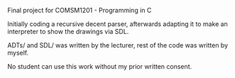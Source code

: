 Final project for COMSM1201 - Programming in C

Initially coding a recursive decent parser, afterwards adapting it to make an interpreter to show the drawings via SDL.

ADTs/ and SDL/ was written by the lecturer, rest of the code was written by myself.

No student can use this work without my prior written consent.
